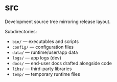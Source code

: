 # src

Development source tree mirroring release layout.

Subdirectories:
- `bin/` — executables and scripts
- `config/` — configuration files
- `data/` — runtime/user/app data
- `logs/` — app logs (dev)
- `docs/` — end-user docs drafted alongside code
- `libs/` — third-party libraries
- `temp/` — temporary runtime files
